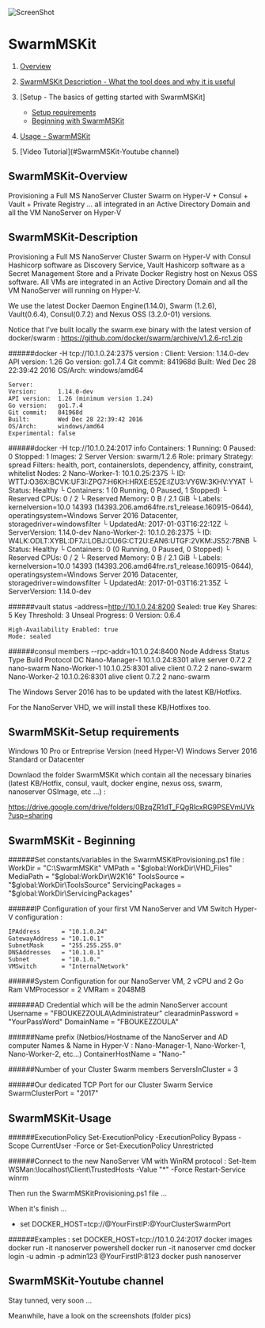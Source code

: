 ![ScreenShot](https://raw.githubusercontent.com/fboukezzoula/SwarmMSKit/master/pics/logoSwarmMSKit.png)


# SwarmMSKit

1. [Overview](#SwarmMSKit-Overview)

2. [SwarmMSKit Description - What the tool does and why it is useful](#SwarmMSKit-Description)
3. [Setup - The basics of getting started with SwarmMSKit]
    * [Setup requirements](#SwarmMSKit-Setup-requirements)
    * [Beginning with SwarmMSKit](#SwarmMSKit-Beginning)
4. [Usage - SwarmMSKit](#SwarmMSKit-Usage)
5. [Video Tutorial](#SwarmMSKit-Youtube channel)

SwarmMSKit-Overview
-----

Provisioning a Full MS NanoServer Cluster Swarm on Hyper-V + Consul + Vault + Private Registry ... all integrated in an Active Directory Domain and all the VM NanoServer on Hyper-V 


SwarmMSKit-Description
-----

Provisioning a Full MS NanoServer Cluster Swarm on Hyper-V with Consul Hashicorp software as Discovery Service, Vault Hashicorp software as a Secret Management Store and a Private Docker Registry host on Nexus OSS software.
All VMs are integrated in an Active Directory Domain and all the VM NanoServer will running on Hyper-V.

We use the latest Docker Daemon Engine(1.14.0), Swarm (1.2.6), Vault(0.6.4), Consul(0.7.2) and Nexus OSS (3.2.0-01) versions.

Notice that I've built locally the swarm.exe binary with the latest version of docker/swarm :
https://github.com/docker/swarm/archive/v1.2.6-rc1.zip

######docker -H tcp://10.1.0.24:2375 version :
	Client:
	Version:      1.14.0-dev
	API version:  1.26
	Go version:   go1.7.4
	Git commit:   841968d
	Built:        Wed Dec 28 22:39:42 2016
	OS/Arch:      windows/amd64

	Server:
	Version:      1.14.0-dev
	API version:  1.26 (minimum version 1.24)
	Go version:   go1.7.4
	Git commit:   841968d
	Built:        Wed Dec 28 22:39:42 2016
	OS/Arch:      windows/amd64
	Experimental: false
 

######docker -H tcp://10.1.0.24:2017 info
	Containers: 1
	Running: 0
	Paused: 0
	Stopped: 1
	Images: 2
	Server Version: swarm/1.2.6
	Role: primary
	Strategy: spread
	Filters: health, port, containerslots, dependency, affinity, constraint, whitelist
	Nodes: 2
	Nano-Worker-1: 10.1.0.25:2375
	└ ID: WTTJ:O36X:BCVK:UF3I:ZPG7:H6KH:HRXE:E52E:IZU3:VY6W:3KHV:YYAT
	└ Status: Healthy
	└ Containers: 1 (0 Running, 0 Paused, 1 Stopped)
	└ Reserved CPUs: 0 / 2
	└ Reserved Memory: 0 B / 2.1 GiB
	└ Labels: kernelversion=10.0 14393 (14393.206.amd64fre.rs1_release.160915-0644), operatingsystem=Windows Server 2016 Datacenter, storagedriver=windowsfilter
	└ UpdatedAt: 2017-01-03T16:22:12Z
	└ ServerVersion: 1.14.0-dev
	Nano-Worker-2: 10.1.0.26:2375
	└ ID: W4LK:ODLT:XYBL:DF7J:LOBJ:CU6G:CT2U:EAN6:UTGF:2VKM:JS52:7BNB
	└ Status: Healthy
	└ Containers: 0 (0 Running, 0 Paused, 0 Stopped)
	└ Reserved CPUs: 0 / 2
	└ Reserved Memory: 0 B / 2.1 GiB
	└ Labels: kernelversion=10.0 14393 (14393.206.amd64fre.rs1_release.160915-0644), operatingsystem=Windows Server 2016 Datacenter, storagedriver=windowsfilter
	└ UpdatedAt: 2017-01-03T16:21:35Z
	└ ServerVersion: 1.14.0-dev

######vault status -address=http://10.1.0.24:8200
	Sealed: true
	Key Shares: 5
	Key Threshold: 3
	Unseal Progress: 0
	Version: 0.6.4

	High-Availability Enabled: true
	Mode: sealed
	
 
######consul members --rpc-addr=10.1.0.24:8400
	Node            Address         Status  Type    Build  Protocol  DC
	Nano-Manager-1  10.1.0.24:8301  alive   server  0.7.2  2         nano-swarm
	Nano-Worker-1   10.1.0.25:8301  alive   client  0.7.2  2         nano-swarm
	Nano-Worker-2   10.1.0.26:8301  alive   client  0.7.2  2         nano-swarm 
 
 
The Windows Server 2016 has to be updated with the latest KB/Hotfixs.

For the NanoServer VHD, we will install these KB/Hotfixes too.


SwarmMSKit-Setup requirements
-----

Windows 10 Pro or Entreprise Version (need Hyper-V)
Windows Server 2016 Standard or Datacenter 

Downlaod the folder SwarmMSKit which contain all the necessary binaries (latest KB/Hotfix, consul, vault, docker engine, nexus oss, swarm, nanoserver OSImage, etc ...) :

https://drive.google.com/drive/folders/0BzqZR1dT_FQgRlcxRG9PSEVmUVk?usp=sharing


SwarmMSKit - Beginning
-----

######Set constants/variables in the SwarmMSKitProvisioning.ps1 file :
	WorkDir              = "C:\SwarmMSKit"
	VMPath               = "$global:WorkDir\VHD_Files"
	MediaPath            = "$global:WorkDir\W2K16"
	ToolsSource          = "$global:WorkDir\ToolsSource"
	ServicingPackages    = "$global:WorkDir\ServicingPackages"

######IP Configuration of your first VM NanoServer and VM Switch Hyper-V configuration :

	IPAddress      = "10.1.0.24"
	GatewayAddress = "10.1.0.1"
	SubnetMask     = "255.255.255.0"
	DNSAddresses   = "10.1.0.1"
	Subnet         = "10.1.0."
	VMSwitch       = "InternalNetwork"

######System Configuration for our NanoServer VM, 2 vCPU and 2 Go Ram
	VMProcessor           = 2
	VMRam                 = 2048MB

######AD Credential which will be the admin NanoServer account
	Username              = "FBOUKEZZOULA\Administrateur"
	clearadminPassword    = "YourPassWord"
	DomainName            = "FBOUKEZZOULA"

######Name prefix (Netbios/Hostname of the NanoServer and AD computer Names & Name in Hyper-V : Nano-Manager-1, Nano-Worker-1, Nano-Worker-2, etc...)
	ContainerHostName = "Nano-"

######Number of your Cluster Swarm members 
	ServersInCluster   = 3

######Our dedicated TCP Port for our Cluster Swarm Service
	SwarmClusterPort = "2017"


SwarmMSKit-Usage
-----

######ExecutionPolicy
	Set-ExecutionPolicy -ExecutionPolicy Bypass -Scope CurrentUser -Force 
	or
	Set-ExecutionPolicy Unrestricted

######Connect to the new NanoServer VM with WinRM protocol :
	Set-Item WSMan:\localhost\Client\TrustedHosts -Value "*" -Force
	Restart-Service winrm

Then run the SwarmMSKitProvisioning.ps1 file ...

When it's finish ...

* set DOCKER_HOST=tcp://@YourFirstIP:@YourClusterSwarmPort

######Examples :
	set DOCKER_HOST=tcp://10.1.0.24:2017
	docker images
	docker run -it nanoserver powershell
	docker run -it nanoserver cmd
	docker login -u admin -p admin123 @YourFirstIP:8123
	docker push nanoserver


SwarmMSKit-Youtube channel
-----

Stay tunned, very soon ...

Meanwhile, have a look on the screenshots (folder pics)


















